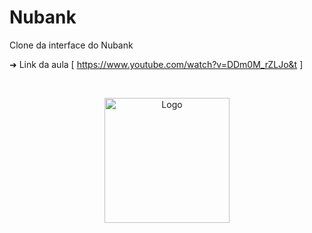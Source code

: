 # Nubank
Clone da interface do Nubank

➜ Link da aula [ https://www.youtube.com/watch?v=DDm0M_rZLJo&t ]

<br />

<!-- PROJECT LOGO -->

<p align="center">
    <img height="200px" src="https://logodownload.org/wp-content/uploads/2019/08/nubank-logo-11.png" alt="Logo">
</p>
